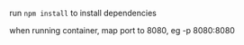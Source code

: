 run `npm install` to install dependencies

when running container,  map port to 8080, eg -p 8080:8080
